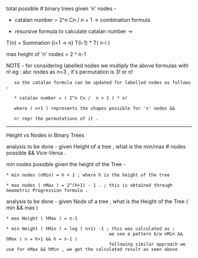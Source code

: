 total possible # binary trees given 'n' nodes - 

* catalan number = 2^n Cn /  n + 1  ->  combination formula 

* resursive formula to calculate catalan number -> 

T(n) = Summation {i=1 -> n}  T(i-1) * T( n-i )

max height of 'n' nodes = 2 ^ n-1

NOTE - for considering labelled nodes we multiply the above formulas with n! 
       eg : abc nodes as n=3 , it's permutation is 3! or n! 

       so the catalan formula can be updated for labelled nodes as follows -

       * catalan number = ( 2^n Cn /  n + 1 ) * n!

       where ( n+1 ) represents the shapes possible for 'n' nodes && 

       n! repr the permutations of it .  


-----


Height vs Nodes in Binary Trees

analysis to be done - given Height of a tree , what is the min/max # nodes possible && Vice-Versa . 

min nodes possible given the height of the Tree - 

    * min nodes (nMin) = h + 1 ; where h is the height of the tree 

    * max nodes ( nMax ) = 2^(h+1) - 1 . ; this is obtained through Geometric Progression formula . 


analysis to be done - given Node of a tree , what is the Height of the Tree ( min && max )

    * max Height ( hMax ) = n-1

    * min Height ( hMin ) = log ( n+1) -1 ; this was calculated as ;
                                           we see a pattern b/w nMin && hMax ( n = h+1 && h = n-1 )
                                           following similar approach we use for nMax && hMin , we get the calculated result as seen above 
